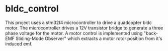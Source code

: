 # bldc_control
This project uses a stm32f4 microcontroller to drive a quadcopter bldc motor.
The microcontroller drives a 12V transistor bridge to generate a three phase voltage for the motor.
A motor control is implemented using "back-EMF Sliding-Mode Observer" which extracts a motor rotor position from it's induced emf.
